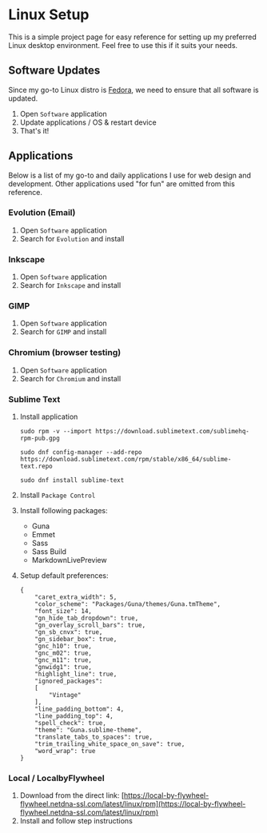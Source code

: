 # Linux Setup

This is a simple project page for easy reference for setting up my preferred Linux desktop environment. Feel free to use this if it suits your needs.

## Software Updates

Since my go-to Linux distro is [Fedora](https://getfedora.org/), we need to ensure that all software is updated.

1. Open `Software` application
2. Update applications / OS & restart device
3. That's it!

## Applications

Below is a list of my go-to and daily applications I use for web design and development. Other applications used "for fun" are omitted from this reference.

### Evolution (Email)

1. Open `Software` application
2. Search for `Evolution` and install

### Inkscape

1. Open `Software` application
2. Search for `Inkscape` and install

### GIMP

1. Open `Software` application
2. Search for `GIMP` and install

### Chromium (browser testing)

1. Open `Software` application
2. Search for `Chromium` and install

### Sublime Text

1. Install application

    ```
    sudo rpm -v --import https://download.sublimetext.com/sublimehq-rpm-pub.gpg
    ```

    ```
    sudo dnf config-manager --add-repo https://download.sublimetext.com/rpm/stable/x86_64/sublime-text.repo
    ```

    ```
    sudo dnf install sublime-text
    ```

2. Install `Package Control`

3. Install following packages:
    - Guna
    - Emmet
    - Sass
    - Sass Build
    - MarkdownLivePreview

4. Setup default preferences:

    ```
    {
        "caret_extra_width": 5,
        "color_scheme": "Packages/Guna/themes/Guna.tmTheme",
        "font_size": 14,
        "gn_hide_tab_dropdown": true,
        "gn_overlay_scroll_bars": true,
        "gn_sb_cnvx": true,
        "gn_sidebar_box": true,
        "gnc_h10": true,
        "gnc_m02": true,
        "gnc_m11": true,
        "gnwidg1": true,
        "highlight_line": true,
        "ignored_packages":
        [
            "Vintage"
        ],
        "line_padding_bottom": 4,
        "line_padding_top": 4,
        "spell_check": true,
        "theme": "Guna.sublime-theme",
        "translate_tabs_to_spaces": true,
        "trim_trailing_white_space_on_save": true,
        "word_wrap": true
    }
    ```

### Local / LocalbyFlywheel

1. Download from the direct link: [https://local-by-flywheel-flywheel.netdna-ssl.com/latest/linux/rpm](https://local-by-flywheel-flywheel.netdna-ssl.com/latest/linux/rpm)
2. Install and follow step instructions
